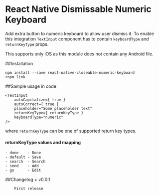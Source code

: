 # React Native Dismissable Numeric Keyboard

Add extra button to numeric keyboard to allow user dismiss it.
To enable this integration `TextInput` component has to contain `keyboardType` and `returnKeyType` props.

This supports only iOS as this module does not contain any Android file.

##Installation
```
npm install --save react-native-closeable-numeric-keyboard
rnpm link
```

##Sample usage in code
```
<TextInput
	autoCapitalize={ true }
	autoCorrect={ true }
	placeholder="Some placeholder text"
	returnKeyType={ returnKeyType }
	keyboardType="numeric"
/>
```

where `returnKeyType` can be one of supported return key types.

#### returnKeyType values and mapping
    - done    - Done
    - default - Save
    - search  - Search
    - send    - Add
    - go      - Edit

##Changelog
    + v0.0.1

        First release